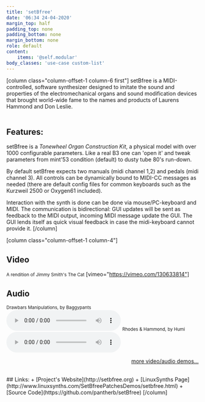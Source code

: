 ```yaml
---
title: 'setBfree'
date: '06:34 24-04-2020'
margin_top: half
padding_top: none
padding_bottom: none
margin_bottom: none
role: default
content:
    items: '@self.modular'
body_classes: 'use-case custom-list'
---
```

[column class="column-offset-1 column-6 first"]
setBfree is a MIDI-controlled, software synthesizer designed to imitate the sound and properties of the electromechanical organs and sound modification devices that brought world-wide fame to the names and products of Laurens Hammond and Don Leslie.
<br>
<br>

## Features:
setBfree is a _Tonewheel Organ Construction Kit_, a physical model with over 1000 configurable parameters. Like a real B3 one can 'open it' and tweak parameters from mint'53 condition (default) to dusty tube 80's run-down.

By default setBfree expects two manuals (midi channel 1,2) and pedals (midi channel 3). All controls can be dynamically bound to MIDI-CC messages as needed (there are default config files for common keyboards such as the Kurzweil 2500 or Oxygen61 included).

Interaction with the synth is done can be done via mouse/PC-keyboard and MIDI. The communication is bidirectional: GUI updates will be sent as feedback to the MIDI output, incoming MIDI message update the GUI. The GUI lends itself as quick visual feedback in case the midi-keyboard cannot provide it. 
[/column]

[column class="column-offset-1 column-4"]
## Video
<small>A rendition of Jimmy Smith's The Cat</small>
[vimeo="https://vimeo.com/130633814"]
<br>

## Audio
<small>Drawbars Manipulations, by Baggypants</small>
![Hammond Drawbars Manipulations, by Baggypants (setBfree)](setBfreeDrawbarsManipulationByBaggypants.mp3)
<small>Rhodes & Hammond, by Humi</small>
![Rhodes & Hammond, by Humi](RhodesHammondByHumi.mp3)
<br>
<p align="right">
 <a href="https://wiki.zynthian.org/index.php/Zynthian_Sound_Demos" target="_blank">more video/audio demos...</a>
</p>
<br>
## Links:
+ [Project's Website](http://setbfree.org)
+ [LinuxSynths Page](http://www.linuxsynths.com/SetBfreePatchesDemos/setbfree.html)
+ [Source Code](https://github.com/pantherb/setBfree)
[/column]


